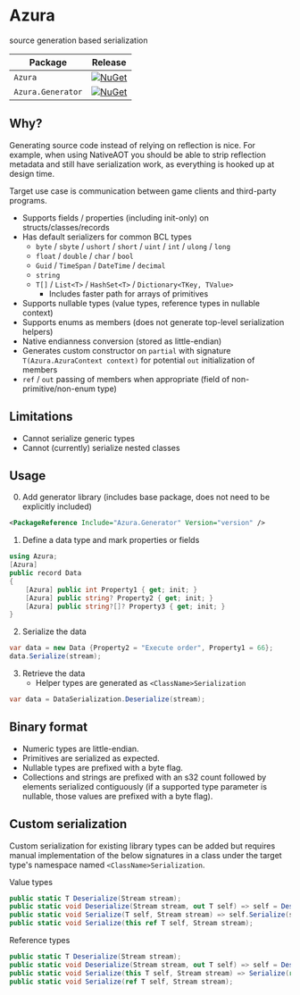 # Azura
 source generation based serialization

| Package                | Release |
|------------------------|---------|
| `Azura`           | [![NuGet](https://img.shields.io/nuget/v/Azura.svg)](https://www.nuget.org/packages/Azura/)|
| `Azura.Generator` | [![NuGet](https://img.shields.io/nuget/v/Azura.Generator.svg)](https://www.nuget.org/packages/Azura.Generator/) |

## Why?

Generating source code instead of relying on reflection is nice. For example,
when using NativeAOT you should be able to strip reflection metadata and
still have serialization work, as everything is hooked up at design time.

Target use case is communication between game clients and third-party programs.

* Supports fields / properties (including init-only) on structs/classes/records
* Has default serializers for common BCL types
  - `byte` / `sbyte` / `ushort` / `short` / `uint` / `int` / `ulong` / `long`
  - `float` / `double` / `char` / `bool`
  - `Guid` / `TimeSpan` / `DateTime` / `decimal`
  - `string`
  - `T[]` / `List<T>` / `HashSet<T>` / `Dictionary<TKey, TValue>`
    - Includes faster path for arrays of primitives
* Supports nullable types (value types, reference types in nullable context)
* Supports enums as members (does not generate top-level serialization helpers)
* Native endianness conversion (stored as little-endian)
* Generates custom constructor on `partial` with signature `T(Azura.AzuraContext context)`
  for potential `out` initialization of members
* `ref` / `out` passing of members when appropriate (field of non-primitive/non-enum type)
## Limitations

* Cannot serialize generic types
* Cannot (currently) serialize nested classes

## Usage

0. Add generator library (includes base package, does not need to be explicitly included)

```xml
<PackageReference Include="Azura.Generator" Version="version" />
```

1. Define a data type and mark properties or fields

```csharp
using Azura;
[Azura]
public record Data
{
    [Azura] public int Property1 { get; init; }
    [Azura] public string? Property2 { get; init; }
    [Azura] public string?[]? Property3 { get; init; }
}
```

2. Serialize the data

```csharp
var data = new Data {Property2 = "Execute order", Property1 = 66};
data.Serialize(stream);
```

3. Retrieve the data
   - Helper types are generated as `<ClassName>Serialization`

```csharp
var data = DataSerialization.Deserialize(stream);
```

## Binary format

* Numeric types are little-endian.
* Primitives are serialized as expected.
* Nullable types are prefixed with a byte flag.
* Collections and strings are prefixed with an s32 count followed by
  elements serialized contiguously (if a supported type parameter is
  nullable, those values are prefixed with a byte flag).

## Custom serialization

Custom serialization for existing library types can be added but requires
manual implementation of the below signatures in a class under the target
type's namespace named `<ClassName>Serialization`.

Value types

```csharp
public static T Deserialize(Stream stream);
public static void Deserialize(Stream stream, out T self) => self = Deserialize(stream);
public static void Serialize(T self, Stream stream) => self.Serialize(stream);
public static void Serialize(this ref T self, Stream stream);
```

Reference types

```csharp
public static T Deserialize(Stream stream);
public static void Deserialize(Stream stream, out T self) => self = Deserialize(stream);
public static void Serialize(this T self, Stream stream) => Serialize(ref self, stream);
public static void Serialize(ref T self, Stream stream);
```
